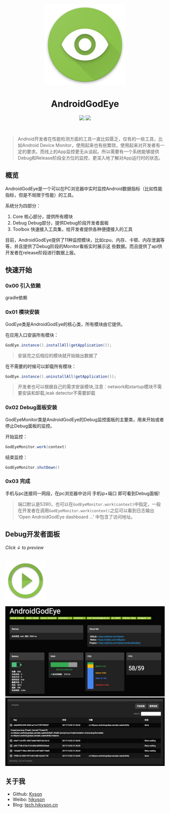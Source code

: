 <p align="center">
  <img src="ART/android_god_eye_logo.png" width="256" height="256" />
</p>

<h1 align="center">AndroidGodEye</h1>
<p align="center">
<a href="https://travis-ci.org/Kyson/AndroidGodEye" target="_blank"><img src="https://travis-ci.org/Kyson/AndroidGodEye.svg?branch=master"></img></a>
<a href="https://jitpack.io/#Kyson/AndroidGodEye" target="_blank"><img src="https://jitpack.io/v/Kyson/AndroidGodEye.svg"></img></a>

</p>
<br />

> Android开发者在性能检测方面的工具一直比较匮乏，仅有的一些工具，比如Android Device Monitor，使用起来也有些繁琐，使用起来对开发者有一定的要求。而线上的App监控更无从谈起。所以需要有一个系统能够提供Debug和Release阶段全方位的监控，更深入地了解对App运行时的状态。

## 概览

AndroidGodEye是一个可以在PC浏览器中实时监控Android数据指标（比如性能指标，但是不局限于性能）的工具。

系统分为四部分：

1. Core 核心部分，提供所有模块
2. Debug Debug部分，提供Debug阶段开发者面板
4. Toolbox 快速接入工具集，给开发者提供各种便捷接入的工具

目前，AndroidGodEye提供了11种监控模块，比如cpu、内存、卡顿、内存泄漏等等，并且提供了Debug阶段的Monitor看板实时展示这
些数据。而且提供了api供开发者在release阶段进行数据上报。

## 快速开始

### 0x00 引入依赖

gradle依赖

### 0x01 模块安装

GodEye类是AndroidGodEye的核心类，所有模块由它提供。

在应用入口安装所有模块：

```java
GodEye.instance().installAll(getApplication());
```

> 安装完之后相应的模块就开始输出数据了

在不需要的时候可以卸载所有模块：

```java
GodEye.instance().uninstallAll(getApplication());
```

> 开发者也可以根据自己的需求安装模块,注意：network和startup模块不需要安装和卸载,leak detector不需要卸载

### 0x02 Debug面板安装

GodEyeMonitor类是AndroidGodEye的Debug监控面板的主要类，用来开始或者停止Debug面板的监控。

开始监控：

```java
GodEyeMonitor.work(context)
```

结束监控：

```java
GodEyeMonitor.shutDown()
```

### 0x03 完成

手机与pc连接同一网段，在pc浏览器中访问 手机ip+端口 即可看到Debug面板!

> 端口默认是5390，也可以在`GodEyeMonitor.work(context)`中指定，一般在开发者在调用`GodEyeMonitor.work(context)`之后可以看到日志输出 'Open AndroidGodEye dashboard ...' 中包含了访问地址。

## Debug开发者面板

###### Click  ↓  to preview
<p>
<a href="https://player.youku.com/embed/XMzIwMTgyOTI5Mg==">
<img border="0" src="ART/android_god_eye_play.png" width="128" height="128" />
</a>
</p>

![android_godeye_part1](ART/android_godeye_part1.png)
![android_godeye_part5](ART/android_godeye_part5.png)

## 关于我

- Github: [Kyson](https://github.com/Kyson)
- Weibo: [hikyson](https://weibo.com/hikyson)
- Blog: [tech.hikyson.cn](https://tech.hikyson.cn/)









